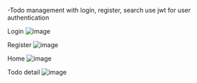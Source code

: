 -Todo management with login, register, search
use jwt for user authentication

Login
![image](https://github.com/ThanhVuNe/todo_list/assets/94219178/86736336-4318-45fc-8cc2-3f712d9f7c03)

Register
![image](https://github.com/ThanhVuNe/todo_list/assets/94219178/08373ba2-b3ea-4b22-a4ba-645204d9b271)

Home
![image](https://github.com/ThanhVuNe/todo_list/assets/94219178/b19c8099-da71-4129-b9a7-35199a45b020)

Todo detail
![image](https://github.com/ThanhVuNe/todo_list/assets/94219178/bd386063-1be0-4097-877a-7415ec7a3e65)



